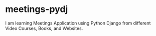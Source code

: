 # meetings-pydj
I am learning Meetings Application using Python Django from different Video Courses, Books, and Websites.
